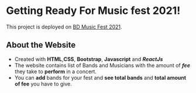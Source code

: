 # Getting Ready For Music fest 2021!

This project is deployed on [BD Music Fest 2021](https://shudipto-music-fest.netlify.app/).

## About the Website

- Created with **HTML**,**CSS**, **Bootstrap**, **Javascript** and ***ReactJs***
- The website contains list of Bands and Musicians with the amount of ***fee*** they take to **perform** in a concert.
- You can **add** bands for your fest and **see total bands** and **total amount of fee** you have to give.

